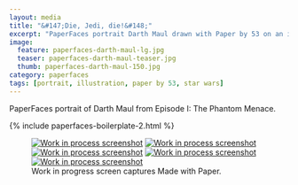 ```yaml
---
layout: media
title: "&#147;Die, Jedi, die!&#148;"
excerpt: "PaperFaces portrait Darth Maul drawn with Paper by 53 on an iPad."
image: 
  feature: paperfaces-darth-maul-lg.jpg
  teaser: paperfaces-darth-maul-teaser.jpg
  thumb: paperfaces-darth-maul-150.jpg
category: paperfaces
tags: [portrait, illustration, paper by 53, star wars]
---
```


PaperFaces portrait of Darth Maul from Episode I: The Phantom Menace.

{% include paperfaces-boilerplate-2.html %}

<figure class="third">
	<a href="{{ site.url }}/images/paperfaces-darth-maul-process-1-lg.jpg"><img src="{{ site.url }}/images/paperfaces-darth-maul-process-1-600.jpg" alt="Work in process screenshot"></a>
	<a href="{{ site.url }}/images/paperfaces-darth-maul-process-2-lg.jpg"><img src="{{ site.url }}/images/paperfaces-darth-maul-process-2-600.jpg" alt="Work in process screenshot"></a>
	<a href="{{ site.url }}/images/paperfaces-darth-maul-process-3-lg.jpg"><img src="{{ site.url }}/images/paperfaces-darth-maul-process-3-600.jpg" alt="Work in process screenshot"></a>
	<a href="{{ site.url }}/images/paperfaces-darth-maul-process-4-lg.jpg"><img src="{{ site.url }}/images/paperfaces-darth-maul-process-4-600.jpg" alt="Work in process screenshot"></a>
	<a href="{{ site.url }}/images/paperfaces-darth-maul-process-5-lg.jpg"><img src="{{ site.url }}/images/paperfaces-darth-maul-process-5-600.jpg" alt="Work in process screenshot"></a>
	<figcaption>Work in progress screen captures Made with Paper.</figcaption>
</figure>